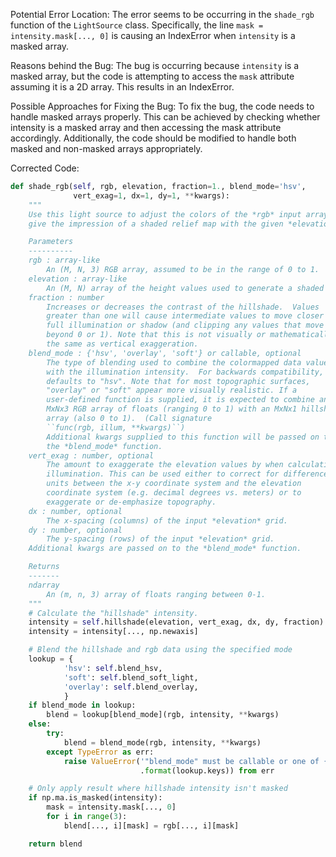 Potential Error Location:
The error seems to be occurring in the `shade_rgb` function of the `LightSource` class. Specifically, the line `mask = intensity.mask[..., 0]` is causing an IndexError when `intensity` is a masked array.

Reasons behind the Bug:
The bug is occurring because `intensity` is a masked array, but the code is attempting to access the `mask` attribute assuming it is a 2D array. This results in an IndexError.

Possible Approaches for Fixing the Bug:
To fix the bug, the code needs to handle masked arrays properly. This can be achieved by checking whether intensity is a masked array and then accessing the mask attribute accordingly. Additionally, the code should be modified to handle both masked and non-masked arrays appropriately.

Corrected Code:
```python
def shade_rgb(self, rgb, elevation, fraction=1., blend_mode='hsv',
              vert_exag=1, dx=1, dy=1, **kwargs):
    """
    Use this light source to adjust the colors of the *rgb* input array to
    give the impression of a shaded relief map with the given *elevation*.

    Parameters
    ----------
    rgb : array-like
        An (M, N, 3) RGB array, assumed to be in the range of 0 to 1.
    elevation : array-like
        An (M, N) array of the height values used to generate a shaded map.
    fraction : number
        Increases or decreases the contrast of the hillshade.  Values
        greater than one will cause intermediate values to move closer to
        full illumination or shadow (and clipping any values that move
        beyond 0 or 1). Note that this is not visually or mathematically
        the same as vertical exaggeration.
    blend_mode : {'hsv', 'overlay', 'soft'} or callable, optional
        The type of blending used to combine the colormapped data values
        with the illumination intensity.  For backwards compatibility, this
        defaults to "hsv". Note that for most topographic surfaces,
        "overlay" or "soft" appear more visually realistic. If a
        user-defined function is supplied, it is expected to combine an
        MxNx3 RGB array of floats (ranging 0 to 1) with an MxNx1 hillshade
        array (also 0 to 1).  (Call signature
        ``func(rgb, illum, **kwargs)``)
        Additional kwargs supplied to this function will be passed on to
        the *blend_mode* function.
    vert_exag : number, optional
        The amount to exaggerate the elevation values by when calculating
        illumination. This can be used either to correct for differences in
        units between the x-y coordinate system and the elevation
        coordinate system (e.g. decimal degrees vs. meters) or to
        exaggerate or de-emphasize topography.
    dx : number, optional
        The x-spacing (columns) of the input *elevation* grid.
    dy : number, optional
        The y-spacing (rows) of the input *elevation* grid.
    Additional kwargs are passed on to the *blend_mode* function.

    Returns
    -------
    ndarray
        An (m, n, 3) array of floats ranging between 0-1.
    """
    # Calculate the "hillshade" intensity.
    intensity = self.hillshade(elevation, vert_exag, dx, dy, fraction)
    intensity = intensity[..., np.newaxis]

    # Blend the hillshade and rgb data using the specified mode
    lookup = {
            'hsv': self.blend_hsv,
            'soft': self.blend_soft_light,
            'overlay': self.blend_overlay,
            }
    if blend_mode in lookup:
        blend = lookup[blend_mode](rgb, intensity, **kwargs)
    else:
        try:
            blend = blend_mode(rgb, intensity, **kwargs)
        except TypeError as err:
            raise ValueError('"blend_mode" must be callable or one of {}'
                             .format(lookup.keys)) from err

    # Only apply result where hillshade intensity isn't masked
    if np.ma.is_masked(intensity):
        mask = intensity.mask[..., 0]
        for i in range(3):
            blend[..., i][mask] = rgb[..., i][mask]

    return blend
```